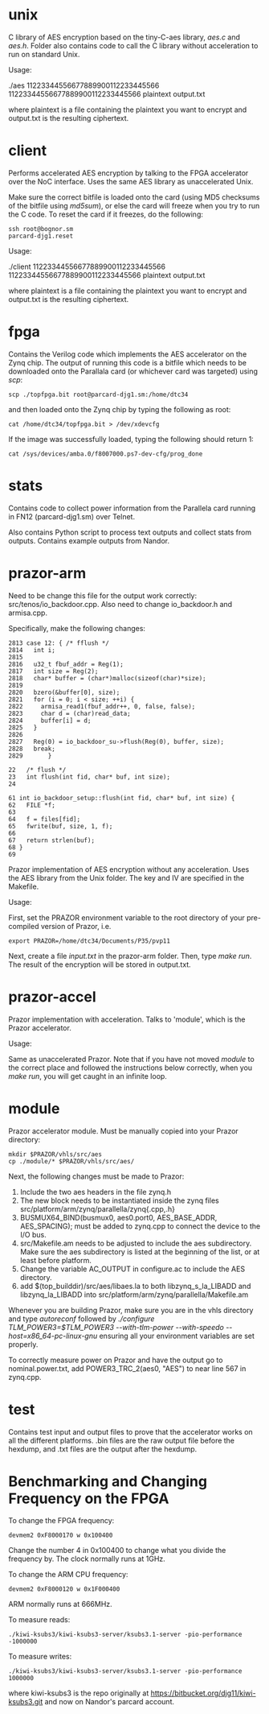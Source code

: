unix
======

C library of AES encryption based on the tiny-C-aes library, *aes.c* and *aes.h*. Folder also contains code to call the C library without acceleration to run on standard Unix.

Usage:

./aes 11223344556677889900112233445566 11223344556677889900112233445566 plaintext output.txt 

where plaintext is a file containing the plaintext you want to encrypt and output.txt is the resulting ciphertext.

client
======

Performs accelerated AES encryption by talking to the FPGA accelerator over the NoC interface. Uses the same AES library as unaccelerated Unix.

Make sure the correct bitfile is loaded onto the card (using MD5 checksums of the bitfile using *md5sum*), or else the card will freeze when you try to run the C code. To reset the card if it freezes, do the following:

	ssh root@bognor.sm
	parcard-djg1.reset

Usage:

./client 11223344556677889900112233445566 11223344556677889900112233445566 plaintext output.txt

where plaintext is a file containing the plaintext you want to encrypt and output.txt is the resulting ciphertext.

fpga
======

Contains the Verilog code which implements the AES accelerator on the Zynq chip. The output of running this code is a bitfile which needs to be downloaded onto the Parallala card (or whichever card was targeted) using *scp*:

	scp ./topfpga.bit root@parcard-djg1.sm:/home/dtc34


and then loaded onto the Zynq chip by typing the following as root:

	cat /home/dtc34/topfpga.bit > /dev/xdevcfg

If the image was successfully loaded, typing the following should return 1:

	cat /sys/devices/amba.0/f8007000.ps7-dev-cfg/prog_done


stats
======

Contains code to collect power information from the Parallela card running in FN12 (parcard-djg1.sm) over Telnet.

Also contains Python script to process text outputs and collect stats from outputs. Contains example outputs from Nandor.

prazor-arm
======

Need to be change this file for the output work correctly: src/tenos/io_backdoor.cpp. Also need to change io_backdoor.h and armisa.cpp.

Specifically, make the following changes:

	2813 case 12: { /* fflush */
	2814   int i;
	2815
	2816   u32_t fbuf_addr = Reg(1);
	2817   int size = Reg(2);
	2818   char* buffer = (char*)malloc(sizeof(char)*size);
	2819
	2820   bzero(&buffer[0], size);
	2821   for (i = 0; i < size; ++i) {
	2822     armisa_read1(fbuf_addr++, 0, false, false);
	2823     char d = (char)read_data;
	2824     buffer[i] = d;
	2825   }
	2826
	2827   Reg(0) = io_backdoor_su->flush(Reg(0), buffer, size);
	2828   break;
	2829       }

	22   /* flush */
	23   int flush(int fid, char* buf, int size);
	24

	61 int io_backdoor_setup::flush(int fid, char* buf, int size) {
	62   FILE *f;
	63
	64   f = files[fid];
	65   fwrite(buf, size, 1, f);
	66
	67   return strlen(buf);
	68 }
	69

Prazor implementation of AES encryption without any acceleration. Uses the AES library from the Unix folder.  The key and IV are specified in the Makefile.

Usage:

First, set the PRAZOR environment variable to the root directory of your pre-compiled version of Prazor, i.e.

	export PRAZOR=/home/dtc34/Documents/P35/pvp11

Next, create a file *input.txt* in the prazor-arm folder. Then, type *make run*. The result of the encryption will be stored in output.txt.

prazor-accel
======

Prazor implementation with acceleration. Talks to 'module', which is the Prazor accelerator.

Usage:

Same as unaccelerated Prazor. Note that if you have not moved *module* to the correct place and followed the instructions below correctly, when you *make run*, you will get caught in an infinite loop.


module
======

Prazor accelerator module. Must be manually copied into your Prazor directory:

	mkdir $PRAZOR/vhls/src/aes
	cp ./module/* $PRAZOR/vhls/src/aes/

Next, the following changes must be made to Prazor:

1. Include the two aes headers in the file zynq.h
2. The new block needs to be instantiated inside the zynq files src/platform/arm/zynq/parallella/zynq{.cpp,.h}
3.  BUSMUX64_BIND(busmux0, aes0.port0, AES_BASE_ADDR, AES_SPACING); must be added to zynq.cpp to connect the device to the I/O bus.
4. src/Makefile.am needs to be adjusted to include the aes subdirectory. Make sure the aes subdirectory is listed at the beginning of the list, or at least before platform.
5. Change the variable AC_OUTPUT in configure.ac to include the AES directory.
6. add $(top_builddir)/src/aes/libaes.la to both libzynq_s_la_LIBADD and libzynq_la_LIBADD into src/platform/arm/zynq/parallella/Makefile.am


Whenever you are building Prazor, make sure you are in the vhls directory and type *autoreconf* followed by *./configure  TLM_POWER3=$TLM_POWER3 --with-tlm-power --with-speedo  --host=x86_64-pc-linux-gnu* ensuring all your environment variables are set properly.

To correctly measure power on Prazor and have the output go to nominal.power.txt, add POWER3_TRC_2(aes0, "AES") to near line 567 in zynq.cpp.

test
======

Contains test input and output files to prove that the accelerator works on all the different platforms. .bin files are the raw output file before the hexdump, and .txt files are the output after the hexdump.


Benchmarking and Changing Frequency on the FPGA
======

To change the FPGA frequency:

	devmem2 0xF8000170 w 0x100400

Change the number 4 in 0x100400 to change what you divide the frequency by. The clock normally runs at 1GHz.

To change the ARM CPU frequency:

	devmem2 0xF8000120 w 0x1F000400

ARM normally runs at 666MHz.

To measure reads:

	./kiwi-ksubs3/kiwi-ksubs3-server/ksubs3.1-server -pio-performance -1000000

To measure writes:

	./kiwi-ksubs3/kiwi-ksubs3-server/ksubs3.1-server -pio-performance 1000000

where kiwi-ksubs3 is the repo originally at https://bitbucket.org/djg11/kiwi-ksubs3.git and now on Nandor's parcard account.
